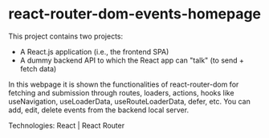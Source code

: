 # react-router-dom-events-homepage

This project contains two projects:
- A React.js application (i.e., the frontend SPA)
- A dummy backend API to which the React app can "talk" (to send + fetch data)

In this webpage it is shown the functionalities of react-router-dom for fetching and submission through routes, loaders, actions, hooks like useNavigation, useLoaderData, useRouteLoaderData, defer, etc.
You can add, edit, delete events from the backend local server.

Technologies: React | React Router
